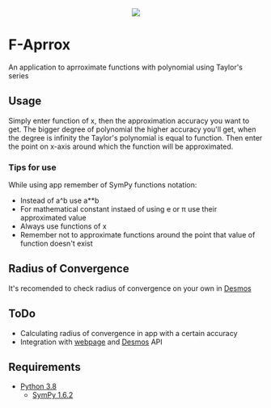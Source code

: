 <div style="text-align: center">
<img src="https://i.imgur.com/wWhD02P.png"/>
</div>

# F-Aprrox
An application to aprroximate functions with polynomial using Taylor's series

## Usage
Simply enter function of x, then the approximation accuracy you want to get. The bigger degree of polynomial the higher accuracy you'll get, when the degree is infinity the Taylor's polynomial is equal to function. Then enter the point on x-axis around which the function will be approximated.

### Tips for use
While using app remember of SymPy functions notation:
- Instead of a^b use a**b
- For mathematical constant instaed of using e or π use their approximated value
- Always use functions of x
- Remember not to approximate functions around the point that value of function doesn't exist

## Radius of Convergence
It's recomended to check radius of convergence on your own in [Desmos](https://www.desmos.com/calculator)

## ToDo
- Calculating radius of convergence in app with a certain accuracy 
- Integration with [webpage](https://ziobro.ml/) and [Desmos](https://www.desmos.com/calculator) API

## Requirements
- [Python 3.8](https://www.python.org/)
    - [SymPy 1.6.2](https://pypi.org/project/sympy/)
